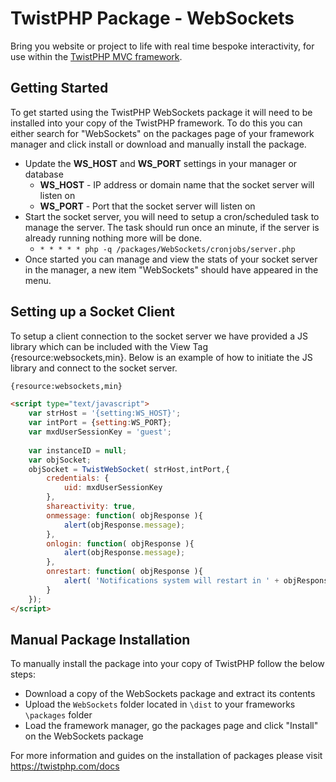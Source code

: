 # TwistPHP Package - WebSockets
Bring you website or project to life with real time bespoke interactivity, for use within the [TwistPHP MVC framework](https://twistphp.com).

## Getting Started
To get started using the TwistPHP WebSockets package it will need to be installed into your copy of the TwistPHP framework. To do this you can either search for "WebSockets" on the packages page of your framework manager and click install or download and manually install the package.

* Update the **WS_HOST** and **WS_PORT** settings in your manager or database
    * **WS_HOST** - IP address or domain name that the socket server will listen on
    * **WS_PORT** - Port that the socket server will listen on
* Start the socket server, you will need to setup a cron/scheduled task to manage the server. The task should run once an minute, if the server is already running nothing more will be done.
    * `* * * * * php -q /packages/WebSockets/cronjobs/server.php`
* Once started you can manage and view the stats of your socket server in the manager, a new item "WebSockets" should have appeared in the menu.

## Setting up a Socket Client
To setup a client connection to the socket server we have provided a JS library which can be included with the View Tag {resource:websockets,min}. Below is an example of how to initiate the JS library and connect to the socket server.
```html
{resource:websockets,min}

<script type="text/javascript">
    var strHost = '{setting:WS_HOST}';
    var intPort = {setting:WS_PORT};
    var mxdUserSessionKey = 'guest';
    
    var instanceID = null;
    var objSocket;
    objSocket = TwistWebSocket( strHost,intPort,{
        credentials: {
            uid: mxdUserSessionKey
        },
        shareactivity: true,
        onmessage: function( objResponse ){
            alert(objResponse.message);
        },
        onlogin: function( objResponse ){
            alert(objResponse.message);
        },
        onrestart: function( objResponse ){
            alert( 'Notifications system will restart in ' + objResponse.data.time + ' seconds' );
        }
    });
</script>
```

## Manual Package Installation
To manually install the package into your copy of TwistPHP follow the below steps:

* Download a copy of the WebSockets package and extract its contents
* Upload the `WebSockets` folder located in `\dist` to your frameworks `\packages` folder
* Load the framework manager, go the packages page and click "Install" on the WebSockets package

For more information and guides on the installation of packages please visit https://twistphp.com/docs

